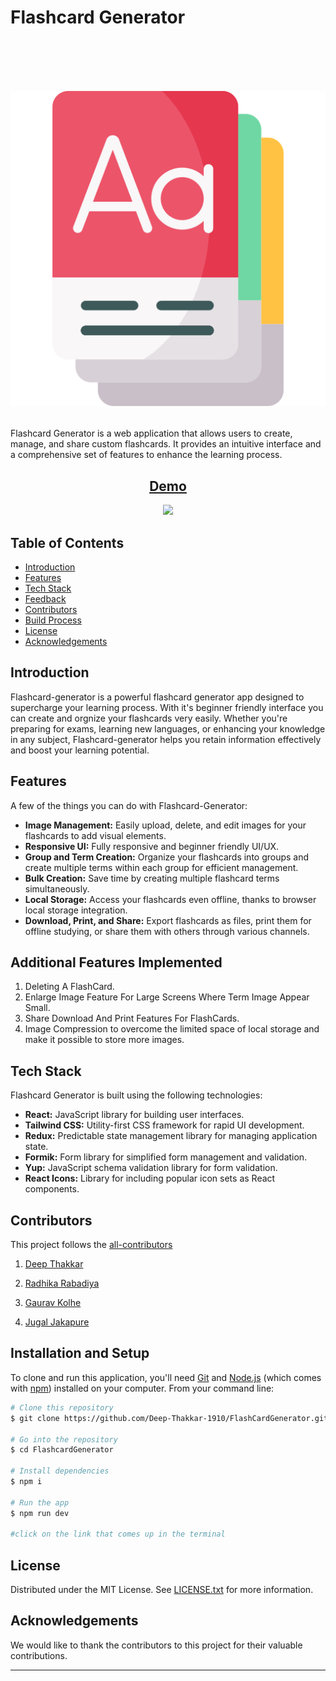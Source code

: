 # Flashcard Generator

<h1 align="center">
  <br>

![logo](./public/flash-cards.png)

</h1>

Flashcard Generator is a web application that allows users to create, manage, and share custom flashcards. It provides an intuitive interface and a comprehensive set of features to enhance the learning process.

<h2 align='center'>
<a href='https://abflashcardgenerator.netlify.app' target="_blank">Demo</a>
</h2>

<p align="center">  
  <a href="https://opensource.org/licenses/MIT">
      <img src="https://img.shields.io/badge/License-MIT-yellow.svg">
  </a>
</p>

## Table of Contents

- [Introduction](#introduction)
- [Features](#features)
- [Tech Stack](#tech-stack)
- [Feedback](#feedback)
- [Contributors](#contributors)
- [Build Process](#build-process)
- [License](#license)
- [Acknowledgements](#acknowledgements)

## Introduction

Flashcard-generator is a powerful flashcard generator app designed to supercharge your learning process. With it's beginner friendly interface you can create and orgnize your flashcards very easily. Whether you're preparing for exams, learning new languages, or enhancing your knowledge in any subject, Flashcard-generator helps you retain information effectively and boost your learning potential.

## Features

A few of the things you can do with Flashcard-Generator:

- **Image Management:** Easily upload, delete, and edit images for your flashcards to add visual elements.
- **Responsive UI:** Fully responsive and beginner friendly UI/UX.
- **Group and Term Creation:** Organize your flashcards into groups and create multiple terms within each group for efficient management.
- **Bulk Creation:** Save time by creating multiple flashcard terms simultaneously.
- **Local Storage:** Access your flashcards even offline, thanks to browser local storage integration.
- **Download, Print, and Share:** Export flashcards as files, print them for offline studying, or share them with others through various channels.

## Additional Features Implemented

1. Deleting A FlashCard.
2. Enlarge Image Feature For Large Screens Where Term Image Appear Small.
3. Share Download And Print Features For FlashCards.
4. Image Compression to overcome the limited space of local storage and make it possible to store more images.

## Tech Stack

Flashcard Generator is built using the following technologies:

- **React:** JavaScript library for building user interfaces.
- **Tailwind CSS:** Utility-first CSS framework for rapid UI development.
- **Redux:** Predictable state management library for managing application state.
- **Formik:** Form library for simplified form management and validation.
- **Yup:** JavaScript schema validation library for form validation.
- **React Icons:** Library for including popular icon sets as React components.

## Contributors

This project follows the [all-contributors](https://github.com/Deep-Thakkar-1910/FlashCardGenerator.git)

1. [Deep Thakkar](https://github.com/Deep-Thakkar-1910)

2. [Radhika Rabadiya](https://github.com/Radhika-Rabadiya)

3. [Gaurav Kolhe](https://github.com/kolhegaurav)

4. [Jugal Jakapure](https://github.com/juggu140896)

## Installation and Setup

To clone and run this application, you'll need [Git](https://git-scm.com) and [Node.js](https://nodejs.org/en/download/) (which comes with [npm](http://npmjs.com)) installed on your computer. From your command line:

```bash
# Clone this repository
$ git clone https://github.com/Deep-Thakkar-1910/FlashCardGenerator.git

# Go into the repository
$ cd FlashcardGenerator

# Install dependencies
$ npm i

# Run the app
$ npm run dev

#click on the link that comes up in the terminal

```

## License

Distributed under the MIT License. See [LICENSE.txt](./LICENSE.txt) for more information.

## Acknowledgements

We would like to thank the contributors to this project for their valuable contributions.

---
